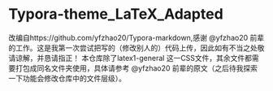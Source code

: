 # Typora-theme_LaTeX_Adapted
改编自https://github.com/yfzhao20/Typora-markdown,感谢 @yfzhao20 前辈的工作。这是我第一次尝试把写的（修改别人的）代码上传，因此如有不当之处敬请谅解，并恳请指正！
本仓库除了latex1-general 这一CSS文件，其余文件都需要打包成同名文件夹使用，具体请参考 @yfzhao20 前辈的原文（之后待我探索一下功能会修改仓库中的文件层级）。
